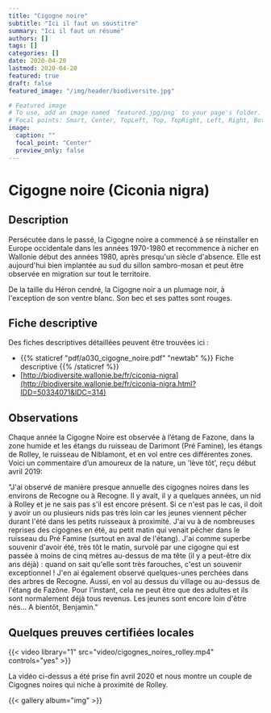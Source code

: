 ```yaml
---
title: "Cigogne noire"
subtitle: "Ici il faut un soustitre"
summary: "Ici il faut un résumé"
authors: []
tags: []
categories: []
date: 2020-04-20
lastmod: 2020-04-20
featured: true
draft: false
featured_image: "/img/header/biodiversite.jpg"

# Featured image
# To use, add an image named `featured.jpg/png` to your page's folder.
# Focal points: Smart, Center, TopLeft, Top, TopRight, Left, Right, BottomLeft, Bottom, BottomRight.
image:
  caption: ""
  focal_point: "Center"
  preview_only: false
---
```


# Cigogne noire (Ciconia nigra)

## Description

Persécutée dans le passé, la Cigogne noire a commencé à se réinstaller en Europe occidentale dans les années 1970-1980 et recommence à nicher en Wallonie début des années 1980, après presqu'un siècle d'absence. Elle est aujourd'hui bien implantée au sud du sillon sambro-mosan et peut être observée en migration sur tout le territoire.

De la taille du Héron cendré, la Cigogne noir a un plumage noir, à l'exception de son ventre blanc. Son bec et ses pattes sont rouges.

## Fiche descriptive

Des fiches descriptives détaillées peuvent être trouvées ici :

* {{% staticref "pdf/a030_cigogne_noire.pdf" "newtab" %}} Fiche descriptive {{% /staticref %}}
* [http://biodiversite.wallonie.be/fr/ciconia-nigra](http://biodiversite.wallonie.be/fr/ciconia-nigra.html?IDD=50334071&IDC=314)

## Observations

Chaque année la Cigogne Noire est observée à l’étang de Fazone, dans la zone humide et
les étangs du ruisseau de Darimont (Pré Famine), les étangs de Rolley, le ruisseau de Niblamont, et en vol entre ces différentes zones.
Voici un commentaire d’un amoureux de la nature, un 'lève tôt', reçu début avril 2019:

"J'ai observé de manière presque annuelle des cigognes noires dans les environs de Recogne ou à Recogne. Il y avait, il y a quelques années, un nid à Rolley et je ne sais pas s'il est encore présent. Si ce n'est pas le cas, il doit y avoir un ou plusieurs nids pas très loin car les jeunes viennent pêcher durant l'été dans les petits ruisseaux à proximité. J'ai vu à de nombreuses reprises des cigognes en été, au petit matin qui venait pêcher dans le ruisseau du Pré Famine (surtout en aval de l'étang). J'ai comme superbe souvenir d'avoir été, très tôt le matin, survolé par une cigogne qui est passée à moins de cinq mètres au-dessus de ma tête (il y a peut-être dix ans déjà) : quand on sait qu'elle sont très farouches, c'est un souvenir exceptionnel !  J'en ai également observé quelques-unes perchées dans des arbres de Recogne. Aussi, en vol au dessus du village ou au-dessus de l'étang de Fazône. Pour l'instant, cela ne peut être que des adultes et ils sont normalement déjà tous revenus. Les jeunes sont encore loin d'être nés...
A bientôt, Benjamin."

## Quelques preuves certifiées locales

{{< video library="1" src="video/cigognes_noires_rolley.mp4" controls="yes" >}}

La vidéo ci-dessus a été prise fin avril 2020 et nous montre un couple de Cigognes noires qui niche à proximité de Rolley.

{{< gallery album="img" >}}
